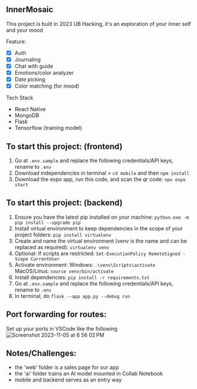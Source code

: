 ## InnerMosaic
This project is built in 2023 UB Hacking, it's an exploration of your inner self and your mood

Feature:
- [x] Auth
- [x] Journaling
- [x] Chat with guide
- [x] Emotions/color analyzer
- [x] Date picking
- [x] Color matching (for mood) 

Tech Stack
- React Native
- MongoDB
- Flask
- Tensorflow (training model)

## To start this project: (frontend)
1. Go at `.env.sample` and replace the following credentials/API keys, rename to `.env`
2. Download independencies in terminal > `cd mobile` and then `npm install`
3. Download the expo app, run this code, and scan the qr code: `npx expo start`

## To start this project: (backend)
1. Ensure you have the latest pip installed on your machine:
```python.exe -m pip install --upgrade pip```
2. Install virtual environment to keep dependencies in the scope of your project folders:
```pip install virtualenv```
3. Create and name the virtual environment (venv is the name and can be replaced as required):
```virtualenv venv```
4. Optional: If scripts are restricted:
```Set-ExecutionPolicy RemoteSigned -Scope CurrentUser```
5. Activate environment:
Windows: ```.\venv\Scripts\activate ```
MacOS/Linus: ```source venv/bin/activate```
6. Install dependencies:
```pip install -r requirements.txt```
7. Go at `.env.sample` and replace the following credentials/API keys, rename to `.env`
8. In terminal, do `flask --app app.py --debug run`

## Port forwarding for routes:
Set up your ports in VSCode like the following
![Screenshot 2023-11-05 at 6 56 02 PM](https://github.com/bentan1020/innerMosaic/assets/73725152/3d892de2-532c-41cf-9742-7e3483a07204)

## Notes/Challenges:
- the 'web' folder is a sales page for our app
- the 'ai' folder trains an AI model mounted in Collab Notebook
- mobile and backend serves as an entry way
